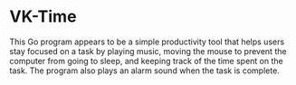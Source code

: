 # VK-Time
This Go program appears to be a simple productivity tool that 
helps users stay focused on a task by playing music,
moving the mouse to prevent the computer from going to sleep,
and keeping track of the time spent on the task.
The program also plays an alarm sound when the task is complete.